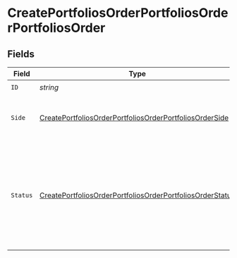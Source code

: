 # CreatePortfoliosOrderPortfoliosOrderPortfoliosOrder


## Fields

| Field                                                                                                                                             | Type                                                                                                                                              | Required                                                                                                                                          | Description                                                                                                                                       |
| ------------------------------------------------------------------------------------------------------------------------------------------------- | ------------------------------------------------------------------------------------------------------------------------------------------------- | ------------------------------------------------------------------------------------------------------------------------------------------------- | ------------------------------------------------------------------------------------------------------------------------------------------------- |
| `ID`                                                                                                                                              | *string*                                                                                                                                          | :heavy_check_mark:                                                                                                                                | N/A                                                                                                                                               |
| `Side`                                                                                                                                            | [CreatePortfoliosOrderPortfoliosOrderPortfoliosOrderSide](../../models/operations/createportfoliosorderportfoliosorderportfoliosorderside.md)     | :heavy_check_mark:                                                                                                                                | Side of the portfolio order.<br/>* BUY - <br/>* SELL -                                                                                            |
| `Status`                                                                                                                                          | [CreatePortfoliosOrderPortfoliosOrderPortfoliosOrderStatus](../../models/operations/createportfoliosorderportfoliosorderportfoliosorderstatus.md) | :heavy_check_mark:                                                                                                                                | The execution status of the order.<br/>* NEW - <br/>* PROCESSING - <br/>* FILLED - <br/>* CANCELLED -                                             |